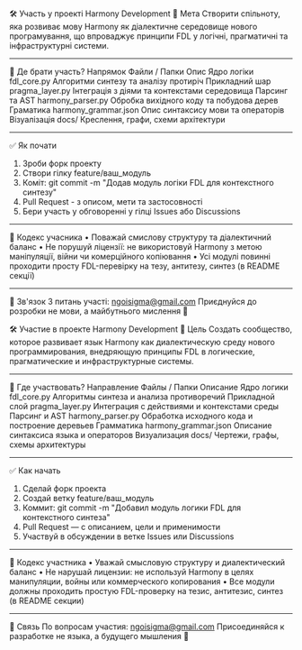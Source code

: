🛠️ Участь у проекті Harmony Development
📌 Мета
Створити спільноту, яка розвиває мову Harmony як діалектичне середовище нового програмування, що впроваджує принципи FDL у логічні, прагматичні та інфраструктурні системи.
________________________________________
📂 Де брати участь?
Напрямок Файли / Папки Опис
Ядро логіки fdl_core.py Алгоритми синтезу та аналізу протиріч
Прикладний шар pragma_layer.py Інтеграція з діями та контекстами середовища
Парсинг та AST harmony_parser.py Обробка вихідного коду та побудова дерев
Граматика harmony_grammar.json Опис синтаксису мови та операторів
Візуалізація docs/ Креслення, графи, схеми архітектури
________________________________________
✅ Як почати
1. Зроби форк проекту
2. Створи гілку feature/ваш_модуль
3. Коміт: git commit -m "Додав модуль логіки FDL для контекстного синтезу"
4. Pull Request - з описом, мети та застосовності
5. Бери участь у обговоренні у гілці Issues або Discussions
________________________________________
📜 Кодекс учасника
• Поважай смислову структуру та діалектичний баланс
• Не порушуй ліцензії: не використовуй Harmony з метою маніпуляції, війни чи комерційного копіювання
• Усі модулі повинні проходити просту FDL-перевірку на тезу, антитезу, синтез (в README секції)
________________________________________
📧 Зв'язок
З питань участі: ngoisigma@gmail.com
Приєднуйся до розробки не мови, а майбутнього мислення 🌱

🛠️ Участие в проекте Harmony Development
📌 Цель
Создать сообщество, которое развивает язык Harmony как диалектическую среду нового программирования, внедряющую принципы FDL в логические, прагматические и инфраструктурные системы.
________________________________________
📂 Где участвовать?
Направление	Файлы / Папки	Описание
Ядро логики	fdl_core.py	Алгоритмы синтеза и анализа противоречий
Прикладной слой	pragma_layer.py	Интеграция с действиями и контекстами среды
Парсинг и AST	harmony_parser.py	Обработка исходного кода и построение деревьев
Грамматика	harmony_grammar.json	Описание синтаксиса языка и операторов
Визуализация	docs/	Чертежи, графы, схемы архитектуры
________________________________________
✅ Как начать
1.	Сделай форк проекта
2.	Создай ветку feature/ваш_модуль
3.	Коммит: git commit -m "Добавил модуль логики FDL для контекстного синтеза"
4.	Pull Request — с описанием, цели и применимости
5.	Участвуй в обсуждении в ветке Issues или Discussions
________________________________________
📜 Кодекс участника
•	Уважай смысловую структуру и диалектический баланс
•	Не нарушай лицензии: не используй Harmony в целях манипуляции, войны или коммерческого копирования
•	Все модули должны проходить простую FDL-проверку на тезис, антитезис, синтез (в README секции)
________________________________________
📧 Связь
По вопросам участия: ngoisigma@gmail.com
Присоединяйся к разработке не языка, а будущего мышления 🌱

